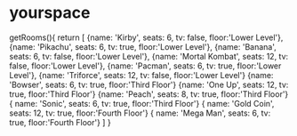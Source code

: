 # yourspace


getRooms(){
  return [
    {name: 'Kirby', seats: 6, tv: false, floor:'Lower Level'},
    {name: 'Pikachu', seats: 6, tv: true, floor:'Lower Level'},
    {name: 'Banana', seats: 6, tv: false, floor:'Lower Level'},
    {name: 'Mortal Kombat', seats: 12, tv: false, floor:'Lower Level'},
    {name: 'Pacman', seats: 6, tv: true, floor:'Lower Level'},
    {name: 'Triforce', seats: 12, tv: false, floor:'Lower Level'}
    {name: 'Bowser', seats: 6, tv: true, floor:'Third Floor'}
    {name: 'One Up', seats: 12, tv: true, floor:'Third Floor'}
    {name: 'Peach', seats: 8, tv: true, floor:'Third Floor'}
    { name: 'Sonic', seats: 6, tv: true, floor:'Third Floor'}
    { name: 'Gold Coin', seats: 12, tv: true, floor:'Fourth Floor'}
    { name: 'Mega Man', seats: 6, tv: true, floor:'Fourth Floor'}
  ]
}
